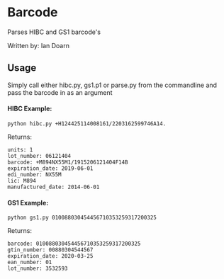 # Barcode

Parses HIBC and GS1 barcode's

Written by: Ian Doarn

## Usage
Simply call either hibc.py, gs1.p1 or parse.py from the commandline
and pass the barcode in as an argument

#### HIBC Example:
```commandline
python hibc.py +H124425114008161/2203162599746A14.
```

Returns:
```
units: 1
lot_number: 06121404
barcode: +M894NX55M1/1915206121404F14B
expiration_date: 2019-06-01
edi_number: NX55M
lic: M894
manufactured_date: 2014-06-01

```

#### GS1 Example:
```commandline
python gs1.py 010088030454456710353259317200325
```

Returns:
```
barcode: 010088030454456710353259317200325
gtin_number: 00880304544567
expiration_date: 2020-03-25
ean_number: 01
lot_number: 3532593
```
